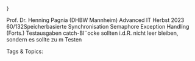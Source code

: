     }
Prof. Dr. Henning Pagnia (DHBW Mannheim) Advanced IT Herbst 2023 60/132Speicherbasierte Synchronisation Semaphore
Exception Handling (Forts.)
Testausgaben
catch-Bl¨ocke sollten i.d.R. nicht leer bleiben, sondern es sollte zu m Testen

   Tags & Topics:
   